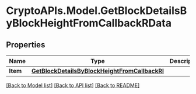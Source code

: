 # CryptoAPIs.Model.GetBlockDetailsByBlockHeightFromCallbackRData

## Properties

Name | Type | Description | Notes
------------ | ------------- | ------------- | -------------
**Item** | [**GetBlockDetailsByBlockHeightFromCallbackRI**](GetBlockDetailsByBlockHeightFromCallbackRI.md) |  | 

[[Back to Model list]](../README.md#documentation-for-models) [[Back to API list]](../README.md#documentation-for-api-endpoints) [[Back to README]](../README.md)

